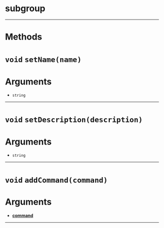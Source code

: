# subgroup


---
# Methods
# `void` `setName(name)`
# Arguments
* `string` 

---
# `void` `setDescription(description)`
# Arguments
* `string` 

---
# `void` `addCommand(command)`
# Arguments
* **[command](https://github.com/devonium/gm-discordAPI/blob/doc/command.md#command)** 

---
